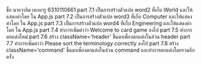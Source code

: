 ชื่อ นายวาลิด เหงบารู 6310110661
part 7.1 เป็นการสร้างตัวแปล word2 ที่เก็บ World และให้แสดงค่าโดย <WordCard value={word2}/> ใน App.js 
part 7.2 เป็นการสร้างตัวแปล word3 ที่เก็บ Computer และให้แสดงค่าโดย <WordCard value={word3}/> ใน App.js
part 7.3 เป็นการสร้างตัวแปล word4 ที่เก็บ Engineering และให้แสดงค่าโดย <WordCard value={word3}/> ใน App.js
part 7.4 ทำการเพิ่มคำว่า Welcome to card game ลงไป
part 7.5 ทำการตกแต่งใหม่
part 7.6 สร้าง className='header' ขึ้นมาเพื่องตกแต่งในส่วน header
part 7.7 ทำการเพิ่มคำว่า Please sort the terminology correctly ลงไป
part 7.8 สร้าง className='command' ขึ้นมาเพื่องตกแต่งในส่วน command และทำการตกแต่งโดยรวมอีกครั้ง
